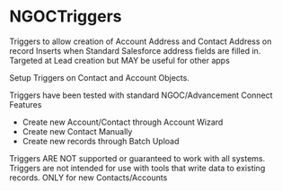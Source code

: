 # NGOCTriggers

Triggers to allow creation of Account Address and Contact Address on record Inserts when Standard Salesforce address fields are filled in. Targeted at Lead creation but MAY be useful for other apps

Setup Triggers on Contact and Account Objects. 

Triggers have been tested with standard NGOC/Advancement Connect Features
- Create new Account/Contact through Account Wizard
- Create new Contact Manually
- Create new records through Batch Upload

Triggers ARE NOT supported or guaranteed to work with all systems. Triggers are not intended for use with tools that write data to existing records. ONLY for new Contacts/Accounts

